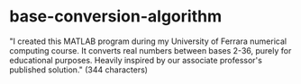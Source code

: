 # base-conversion-algorithm
"I created this MATLAB program during my University of Ferrara numerical computing course. It converts real numbers between bases 2-36, purely for educational purposes. Heavily inspired by our associate professor's published solution." (344 characters)
